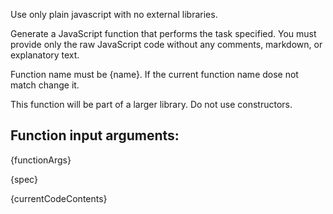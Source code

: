 Use only plain javascript with no external libraries.

Generate a JavaScript function that performs the task specified. You must provide only the raw JavaScript code without any comments, markdown, or explanatory text.

Function name must be {name}. If the current function name dose not match change it.

This function will be part of a larger library.
Do not use constructors. 

## Function input arguments:
{functionArgs}

{spec}

{currentCodeContents}